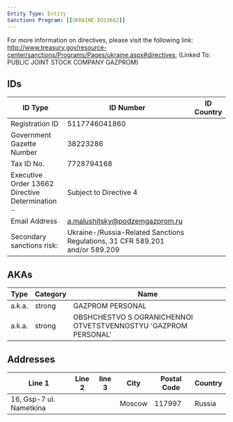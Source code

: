 ```yaml
---
Entity Type: Entity
Sanctions Program: [[UKRAINE-EO13662]]
---
```

For more information on directives, please visit the following link: http://www.treasury.gov/resource-center/sanctions/Programs/Pages/ukraine.aspx#directives; (Linked To: PUBLIC JOINT STOCK COMPANY GAZPROM)

## IDs
| ID Type | ID Number | ID Country |
|---------|-----------|------------|
| Registration ID | 5117746041860 |  |
| Government Gazette Number | 38223286 |  |
| Tax ID No. | 7728794168 |  |
| Executive Order 13662 Directive Determination - | Subject to Directive 4 |  |
| Email Address | a.malushitsky@podzemgazprom.ru |  |
| Secondary sanctions risk: | Ukraine-/Russia-Related Sanctions Regulations, 31 CFR 589.201 and/or 589.209 |  |


## AKAs
| Type | Category | Name      | 
|------|----------|-----------|
| a.k.a. | strong | GAZPROM PERSONAL |
| a.k.a. | strong | OBSHCHESTVO S OGRANICHENNOI OTVETSTVENNOSTYU 'GAZPROM PERSONAL' |


## Addresses
| Line 1 | Line 2 | line 3 | City | Postal Code| Country | 
|--------|--------|--------|------|------------|---------|
| 16, Gsp-7 ul. Nametkina |  |  | Moscow | 117997 | Russia |


